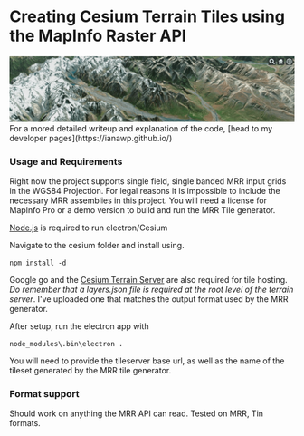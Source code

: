 # Creating Cesium Terrain Tiles using the MapInfo Raster API
<img width="729" alt="mtn" src="https://github.com/IanAWP/ianawp.github.io/blob/master/images/image_0.png">
For a mored detailed writeup and explanation of the code, [head to my developer pages](https://ianawp.github.io/)

### Usage and Requirements

Right now the project supports single field, single banded MRR input grids in the WGS84 Projection.
For legal reasons it is impossible to include the necessary MRR assemblies in this project. You will need a license for MapInfo Pro or a demo version to build and run the MRR Tile generator.

[Node.js](https://nodejs.org/) is required to run electron/Cesium

Navigate to the cesium folder and install using.
```Batchfile
npm install -d
```
Google go and the [Cesium Terrain Server](https://github.com/geo-data/cesium-terrain-server) are also required for tile hosting. *Do remember that a layers.json file is required at the root level of the terrain server*.  I've uploaded one that matches the output format used by the MRR generator.

After setup, run the electron app with 
```Batchfile
node_modules\.bin\electron .
```
You will need to provide the tileserver base url, as well as the name of the tileset generated by the MRR tile generator.

### Format support
Should work on anything the MRR API can read. Tested on MRR, Tin formats.
